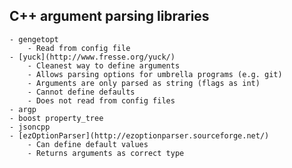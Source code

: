 ## C++ argument parsing libraries
    - gengetopt
        - Read from config file
    - [yuck](http://www.fresse.org/yuck/)
        - Cleanest way to define arguments
        - Allows parsing options for umbrella programs (e.g. git)
        - Arguments are only parsed as string (flags as int)
        - Cannot define defaults
        - Does not read from config files
    - argp
    - boost property_tree
    - jsoncpp
    - [ezOptionParser](http://ezoptionparser.sourceforge.net/)
        - Can define default values
        - Returns arguments as correct type

